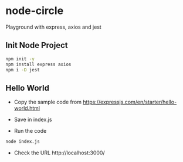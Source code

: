 # node-circle
Playground with express, axios and jest


## Init Node Project
```bash
npm init -y
npm install express axios
npm i -D jest
```

## Hello World
- Copy the sample code from https://expressjs.com/en/starter/hello-world.html
- Save in index.js

- Run the code
```bash
node index.js
```

- Check the URL
http://localhost:3000/

